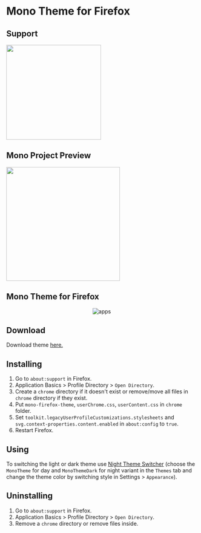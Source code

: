 # Mono Theme for Firefox

## Support

<div>
    <a href="https://www.patreon.com/witalihirsch">
        <img src="images/patreon.png" width="250px" >
    </a>
</div>

## Mono Project Preview

<div>
    <a href="https://witalihirsch.github.io/websites/mono/">
        <img src="images/monoproject.png" width="300px" >
    </a>
</div>

## Mono Theme for Firefox

<p align="center">
  <img alt="apps" src="images/firefox.png">
</p>

## Download

Download theme [here.](https://github.com/witalihirsch/Mono-firefox-theme/releases)

## Installing

1. Go to `about:support` in Firefox.
2. Application Basics > Profile Directory > `Open Directory`.
3. Create a `chrome` directory if it doesn't exist or remove/move all files in `chrome` directory if they exist.
4. Put `mono-firefox-theme`, `userChrome.css`, `userContent.css` in `chrome` folder.
5. Set `toolkit.legacyUserProfileCustomizations.stylesheets` and `svg.context-properties.content.enabled` in `about:config` to `true`.
6. Restart Firefox.

## Using

To switching the light or dark theme use [Night Theme Switcher](https://extensions.gnome.org/extension/2236/night-theme-switcher/) (choose the `MonoTheme` for day and `MonoThemeDark` for night variant in the `Themes` tab and change the theme color by switching style in Settings > `Appearance`).

## Uninstalling

1. Go to `about:support` in Firefox.
2. Application Basics > Profile Directory > `Open Directory`.
3. Remove a `chrome` directory or remove files inside.
